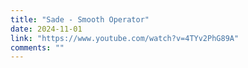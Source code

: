 ```yaml
---
title: "Sade - Smooth Operator"
date: 2024-11-01
link: "https://www.youtube.com/watch?v=4TYv2PhG89A"
comments: ""
---
```


